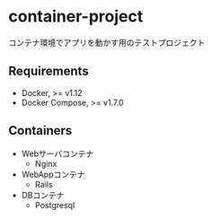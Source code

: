 # container-project
コンテナ環境でアプリを動かす用のテストプロジェクト

## Requirements

- Docker, >= v1.12
- Docker Compose, >= v1.7.0

## Containers

- Webサーバコンテナ
  - Nginx
- WebAppコンテナ
  - Rails
- DBコンテナ
  - Postgresql

